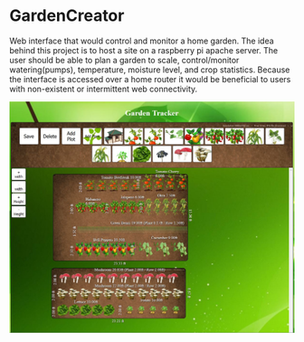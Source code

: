 # GardenCreator
Web interface that would control and monitor a home garden.
The idea behind this project is to host a site on a raspberry pi apache server. The user should be able to plan a garden to scale, control/monitor watering(pumps), temperature, moisture level, and crop statistics.  Because the interface is accessed over a home router it would be beneficial to users with non-existent or intermittent web connectivity.   

![alt text](pictures/interfaceExample.JPG)
